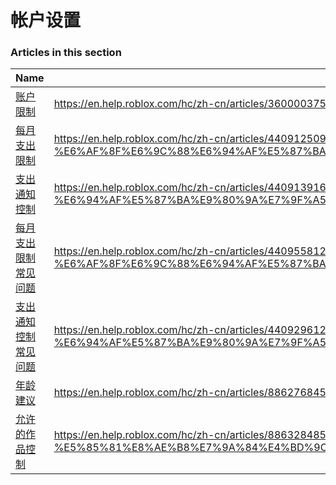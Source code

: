 # 帐户设置  
### Articles in this section
Name|URL
-|-
[账户限制](./账户限制.html) |https://en.help.roblox.com/hc/zh-cn/articles/360000375686-%E8%B4%A6%E6%88%B7%E9%99%90%E5%88%B6
[每月支出限制](./每月支出限制.html) |https://en.help.roblox.com/hc/zh-cn/articles/4409125091348-%E6%AF%8F%E6%9C%88%E6%94%AF%E5%87%BA%E9%99%90%E5%88%B6
[支出通知控制](./支出通知控制.html) |https://en.help.roblox.com/hc/zh-cn/articles/4409139163412-%E6%94%AF%E5%87%BA%E9%80%9A%E7%9F%A5%E6%8E%A7%E5%88%B6
[每月支出限制常见问题](./每月支出限制常见问题.html) |https://en.help.roblox.com/hc/zh-cn/articles/4409558125460-%E6%AF%8F%E6%9C%88%E6%94%AF%E5%87%BA%E9%99%90%E5%88%B6%E5%B8%B8%E8%A7%81%E9%97%AE%E9%A2%98
[支出通知控制常见问题](./支出通知控制常见问题.html) |https://en.help.roblox.com/hc/zh-cn/articles/4409296123796-%E6%94%AF%E5%87%BA%E9%80%9A%E7%9F%A5%E6%8E%A7%E5%88%B6%E5%B8%B8%E8%A7%81%E9%97%AE%E9%A2%98
[年龄建议](./年龄建议.html) |https://en.help.roblox.com/hc/zh-cn/articles/8862768451604-%E5%B9%B4%E9%BE%84%E5%BB%BA%E8%AE%AE
[允许的作品控制](./允许的作品控制.html) |https://en.help.roblox.com/hc/zh-cn/articles/8863284850196-%E5%85%81%E8%AE%B8%E7%9A%84%E4%BD%9C%E5%93%81%E6%8E%A7%E5%88%B6